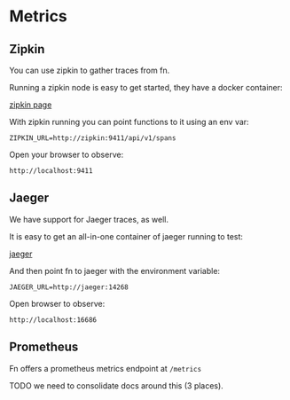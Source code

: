 # Metrics

## Zipkin

You can use zipkin to gather traces from fn.

Running a zipkin node is easy to get started, they have a docker container:

[zipkin page](http://zipkin.io/pages/quickstart.html)

With zipkin running you can point functions to it using an env var:

`ZIPKIN_URL=http://zipkin:9411/api/v1/spans`

Open your browser to observe:

`http://localhost:9411`

## Jaeger

We have support for Jaeger traces, as well.

It is easy to get an all-in-one container of jaeger running to test:

[jaeger](http://jaeger.readthedocs.io/en/latest/getting_started/#all-in-one-docker-image)

And then point fn to jaeger with the environment variable:

`JAEGER_URL=http://jaeger:14268`

Open browser to observe:

`http://localhost:16686`

## Prometheus

Fn offers a prometheus metrics endpoint at `/metrics`

TODO we need to consolidate docs around this (3 places).